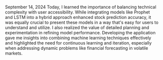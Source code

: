 September 14, 2024
Today, I learned the importance of balancing technical complexity with user accessibility. While integrating models like Prophet and LSTM into a hybrid approach enhanced stock prediction accuracy, it was equally crucial to present these models in a way that's easy for users to understand and utilize. I also realized the value of detailed planning and experimentation in refining model performance. Developing the application gave me insights into combining machine learning techniques effectively and highlighted the need for continuous learning and iteration, especially when addressing dynamic problems like financial forecasting in volatile markets.






